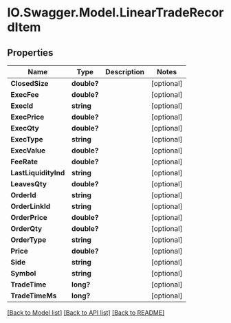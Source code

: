 # IO.Swagger.Model.LinearTradeRecordItem
## Properties

Name | Type | Description | Notes
------------ | ------------- | ------------- | -------------
**ClosedSize** | **double?** |  | [optional] 
**ExecFee** | **double?** |  | [optional] 
**ExecId** | **string** |  | [optional] 
**ExecPrice** | **double?** |  | [optional] 
**ExecQty** | **double?** |  | [optional] 
**ExecType** | **string** |  | [optional] 
**ExecValue** | **double?** |  | [optional] 
**FeeRate** | **double?** |  | [optional] 
**LastLiquidityInd** | **string** |  | [optional] 
**LeavesQty** | **double?** |  | [optional] 
**OrderId** | **string** |  | [optional] 
**OrderLinkId** | **string** |  | [optional] 
**OrderPrice** | **double?** |  | [optional] 
**OrderQty** | **double?** |  | [optional] 
**OrderType** | **string** |  | [optional] 
**Price** | **double?** |  | [optional] 
**Side** | **string** |  | [optional] 
**Symbol** | **string** |  | [optional] 
**TradeTime** | **long?** |  | [optional] 
**TradeTimeMs** | **long?** |  | [optional] 

[[Back to Model list]](../README.md#documentation-for-models) [[Back to API list]](../README.md#documentation-for-api-endpoints) [[Back to README]](../README.md)

